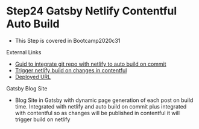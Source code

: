 # Step24 Gatsby Netlify Contentful Auto Build
- This Step is covered in Bootcamp2020c31

External Links
- [Guid to integrate git repo with netlify to auto build on commit](https://www.netlify.com/blog/2016/09/29/a-step-by-step-guide-deploying-on-netlify/)
- [Trigger netlify build on changes in contentful](https://www.contentful.com/developers/docs/tutorials/general/automate-site-builds-with-webhooks) 
- [Deployed URL](https://quizzical-shannon-7cc5d5.netlify.app/)

Gatsby Blog Site
- Blog Site in Gatsby with dynamic page generation of each post on build time. Integrated with netlify and auto build on commit plus integrated with contentful so as changes will be published in contentful it will trigger build on netlify
